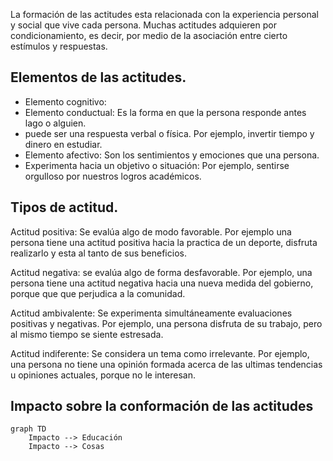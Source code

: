 La formación de las actitudes esta relacionada con la experiencia personal y social que vive cada persona. Muchas actitudes adquieren por condicionamiento, es decir, por medio de la asociación entre cierto estímulos y respuestas. 
## Elementos de las actitudes. 
- Elemento cognitivo: 
- Elemento conductual: Es la forma en que la persona responde antes lago o alguien. 
- puede ser una respuesta verbal o física. Por ejemplo, invertir tiempo y dinero en estudiar. 
- Elemento afectivo: Son los sentimientos y emociones que una persona. 
- Experimenta hacia un objetivo o situación: Por ejemplo, sentirse orgulloso por nuestros logros académicos. 

## Tipos de actitud. 

Actitud positiva: Se evalúa algo de modo favorable. Por ejemplo una persona tiene una actitud positiva hacia la practica de un deporte, disfruta realizarlo y esta al tanto de sus beneficios. 

Actitud negativa:  se evalúa algo de forma desfavorable. Por ejemplo, una persona tiene una actitud negativa hacia una nueva medida del gobierno, porque que que perjudica a la comunidad. 

Actitud ambivalente: Se experimenta simultáneamente evaluaciones positivas y negativas. Por ejemplo, una persona disfruta de su trabajo, pero al mismo tiempo se siente estresada. 

Actitud indiferente: Se considera un tema como irrelevante. Por ejemplo, una persona no tiene una opinión formada acerca de las ultimas tendencias u opiniones actuales, porque no le interesan. 

## Impacto sobre la conformación de las actitudes

~~~mermaid
graph TD
	Impacto --> Educación
	Impacto --> Cosas
~~~

